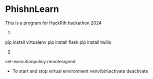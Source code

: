 # PhishnLearn
This is a program for HackRift hackathon 2024

1. 
pip install virtualenv
pip install flask
pip install twilio

2. 
set-executionpolicy remotesigned

- To start and stop virtual environment
venv\bin\activate
deactivate